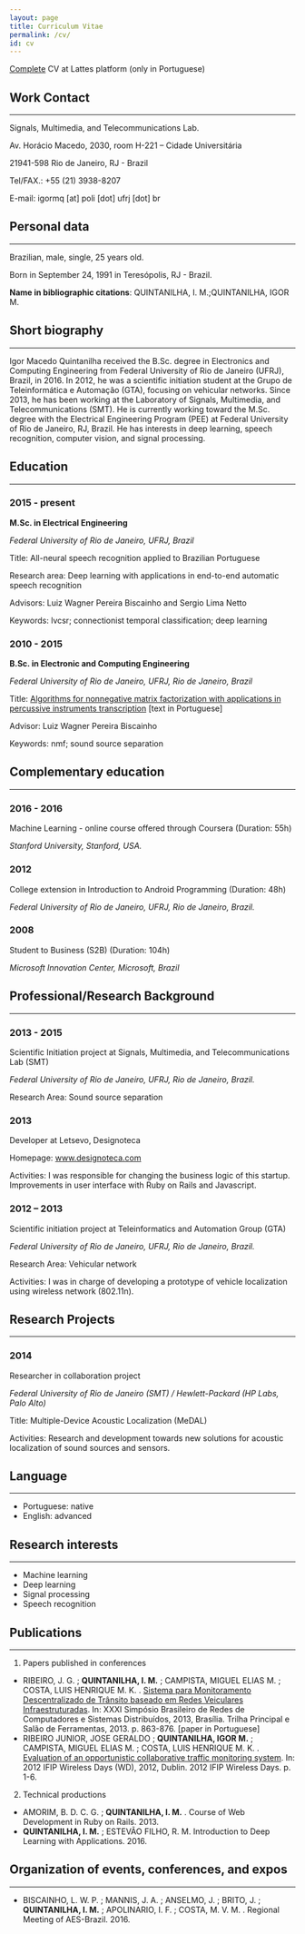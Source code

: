```yaml
---
layout: page
title: Curriculum Vitae
permalink: /cv/
id: cv
---
```


[Complete](http://lattes.cnpq.br/3790573686920537) CV at Lattes platform (only in Portuguese)

## Work Contact
---
Signals, Multimedia, and Telecommunications Lab.

Av. Horácio Macedo, 2030, room H-221 – Cidade Universitária

21941-598 Rio de Janeiro, RJ - Brazil

Tel/FAX.: +55 (21) 3938-8207

E-mail: igormq [at] poli [dot] ufrj [dot] br

## Personal data
---
Brazilian, male, single, 25 years old.

Born in September 24, 1991 in Teresópolis, RJ - Brazil.

**Name in bibliographic citations**: QUINTANILHA, I. M.;QUINTANILHA, IGOR M.

## Short biography
---
Igor Macedo Quintanilha received the B.Sc. degree in Electronics and Computing Engineering from Federal University of Rio de Janeiro (UFRJ), Brazil, in 2016. In 2012, he was a scientific initiation student at the Grupo de Teleinformática e Automação (GTA), focusing on vehicular networks. Since 2013, he has been working at the Laboratory of Signals, Multimedia, and Telecommunications (SMT). He is currently working toward the M.Sc. degree with the Electrical Engineering Program (PEE) at Federal University of Rio de Janeiro, RJ, Brazil. He has interests in deep learning, speech recognition, computer vision, and signal processing.

## Education
---

### 2015 - present

**M.Sc. in Electrical Engineering**

*Federal University of Rio de Janeiro, UFRJ, Brazil*

Title: All-neural speech recognition applied to Brazilian Portuguese

Research area: Deep learning with applications in end-to-end automatic speech recognition

Advisors: Luiz Wagner Pereira Biscainho and Sergio Lima Netto

Keywords: lvcsr; connectionist temporal classification; deep learning

### 2010 - 2015

**B.Sc. in Electronic and Computing Engineering**

*Federal University of Rio de Janeiro, UFRJ, Rio de Janeiro, Brazil*

Title: [Algorithms for nonnegative matrix factorization with applications in percussive instruments transcription](/assets/docs/bsc_finalproject.pdf) [text in Portuguese]

Advisor: Luiz Wagner Pereira Biscainho

Keywords: nmf; sound source separation


## Complementary education
---
### 2016 - 2016

Machine Learning - online course offered through Coursera (Duration: 55h)

*Stanford University, Stanford, USA.*

### 2012
College extension in Introduction to Android Programming (Duration: 48h)

*Federal University of Rio de Janeiro, UFRJ, Rio de Janeiro, Brazil.*

### 2008
Student to Business (S2B) (Duration: 104h)

*Microsoft Innovation Center, Microsoft, Brazil*


## Professional/Research Background
---

### 2013 - 2015

Scientific Initiation project at Signals, Multimedia, and Telecommunications Lab (SMT)

*Federal University of Rio de Janeiro, UFRJ, Rio de Janeiro, Brazil.*

Research Area: Sound source separation

### 2013

Developer at Letsevo, Designoteca

Homepage: www.designoteca.com

Activities: I was responsible for changing the business logic of this startup. Improvements in user interface with Ruby on Rails and Javascript.



### 2012 – 2013

Scientific initiation project at Teleinformatics and Automation Group (GTA)

*Federal University of Rio de Janeiro, UFRJ, Rio de Janeiro, Brazil.*

Research Area: Vehicular network

Activities: I was in charge of developing a prototype of vehicle localization using wireless network (802.11n).

## Research Projects
---

### 2014

Researcher in collaboration project

*Federal University of Rio de Janeiro (SMT) / Hewlett-Packard (HP Labs, Palo Alto)*

Title: Multiple-Device Acoustic Localization (MeDAL)

Activities: Research and development towards new solutions for acoustic localization of sound sources and sensors.


## Language
---
* Portuguese: native
* English: advanced

## Research interests
---
*	Machine learning
*	Deep learning
*	Signal processing
* Speech recognition



## Publications
---

1. Papers published in conferences
  * RIBEIRO, J. G. ; **QUINTANILHA, I. M.** ; CAMPISTA, MIGUEL ELIAS M. ; COSTA, LUIS HENRIQUE M. K. . [Sistema para Monitoramento Descentralizado de Trânsito baseado em Redes Veiculares Infraestruturadas](https://www.gta.ufrj.br/ftp/gta/TechReports/JCC13.pdf). In: XXXI Simpósio Brasileiro de Redes de Computadores e Sistemas Distribuídos, 2013, Brasília. Trilha Principal e Salão de Ferramentas, 2013. p. 863-876. [paper in Portuguese]
  * RIBEIRO JUNIOR, JOSE GERALDO ; **QUINTANILHA, IGOR M.** ; CAMPISTA, MIGUEL ELIAS M. ; COSTA, LUIS HENRIQUE M. K. . [Evaluation of an opportunistic collaborative traffic monitoring system](http://ieeexplore.ieee.org/abstract/document/6402879/?reload=true). In: 2012 IFIP Wireless Days (WD), 2012, Dublin. 2012 IFIP Wireless Days. p. 1-6.


2. Technical productions
  * AMORIM, B. D. C. G. ; **QUINTANILHA, I. M.** . Course of Web Development in Ruby on Rails. 2013.
  * **QUINTANILHA, I. M.** ; ESTEVÃO FILHO, R. M. Introduction to Deep Learning with Applications. 2016.


## Organization of events, conferences, and expos
---
* BISCAINHO, L. W. P. ; MANNIS, J. A. ; ANSELMO, J. ; BRITO, J. ; **QUINTANILHA, I. M.** ; APOLINARIO, I. F. ; COSTA, M. V. M. . Regional Meeting of AES-Brazil. 2016.
